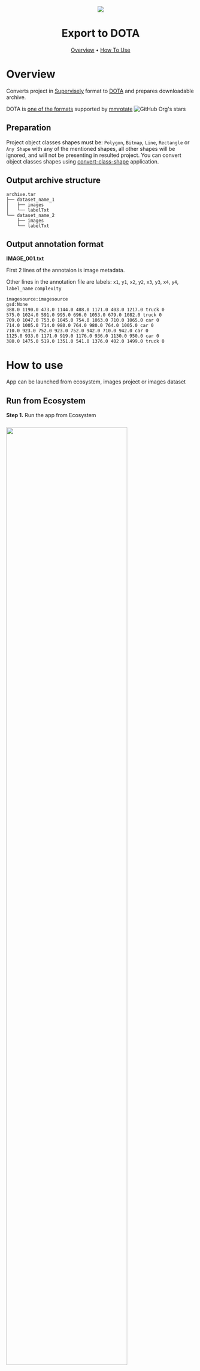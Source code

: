 
<div align="center" markdown>
<img src="https://user-images.githubusercontent.com/115161827/203993840-5a170216-d7a2-4e45-a74a-4b4c856e5b2f.jpg"/>  

# Export to DOTA

<p align="center">
  <a href="#Overview">Overview</a> •
  <a href="#How-to-use">How To Use</a>
</p>

</div>

# Overview

Converts project in [Supervisely](https://docs.supervise.ly/data-organization/00_ann_format_navi) format to [DOTA](https://captain-whu.github.io/DOTA/dataset.html) and prepares downloadable archive. 

DOTA is [one of the formats](https://github.com/open-mmlab/mmrotate/tree/main/tools/data#data-preparation-for-rotation-detection) supported by [mmrotate](https://github.com/open-mmlab/mmrotate) ![GitHub Org's stars](https://img.shields.io/github/stars/open-mmlab/mmrotate?style=social)


## Preparation

Project object classes shapes must be: `Polygon`, `Bitmap`, `Line`, `Rectangle` or `Any Shape` with any of the mentioned shapes, all other shapes will be ignored, and will not be presenting in resulted project. You can convert object classes shapes using [convert-class-shape](https://ecosystem.supervise.ly/apps/convert-class-shape) application.

## Output archive structure

```
archive.tar
├── dataset_name_1
│   ├── images
│   └── labelTxt
└── dataset_name_2
    ├── images
    └── labelTxt
```

## Output annotation format

**IMAGE_001.txt**

First 2 lines of the annotaion is image metadata.

Other lines in the annotation file are labels: `x1`, `y1`, `x2`, `y2`, `x3`, `y3`, `x4`, `y4`, `label_name` `complexity` 

```
imagesource:imagesource
gsd:None
388.0 1190.0 473.0 1144.0 488.0 1171.0 403.0 1217.0 truck 0
575.0 1024.0 591.0 995.0 696.0 1053.0 679.0 1082.0 truck 0
709.0 1047.0 753.0 1045.0 754.0 1063.0 710.0 1065.0 car 0
714.0 1005.0 714.0 980.0 764.0 980.0 764.0 1005.0 car 0
710.0 923.0 752.0 923.0 752.0 942.0 710.0 942.0 car 0
1125.0 933.0 1171.0 919.0 1176.0 936.0 1130.0 950.0 car 0
380.0 1475.0 519.0 1351.0 541.0 1376.0 402.0 1499.0 truck 0
```

# How to use

App can be launched from ecosystem, images project or images dataset

## Run from Ecosystem

**Step 1.** Run the app from Ecosystem

<img src="https://user-images.githubusercontent.com/115161827/203979491-9bd59979-e8c9-4803-920d-d61460ed2080.jpg" width="80%" style='padding-top: 10px'>  

**Step 2.** Select input project or dataset and press the Run button

<img src="https://user-images.githubusercontent.com/115161827/203979469-e8946f07-b659-47b0-8932-ddb44fb29bba.gif" width="80%" style='padding-top: 10px'>

## Run from Images Project or Dataset

**Step 1.** Run the application from the context menu of the Images Project or Dataset

<img src="https://user-images.githubusercontent.com/115161827/203980155-b7bcc1fe-1391-4fdb-a351-ad41e1611627.png" width="80%" style='padding-top: 10px'>  

**Step 2.** Press the Run button

<img src="https://user-images.githubusercontent.com/115161827/203980165-aa9d0f66-a26c-4293-8caa-8f31710f3f42.png" width="80%" style='padding-top: 10px'>

## Result

<img src="https://user-images.githubusercontent.com/115161827/203984216-7306f3f0-4702-492d-876f-1aee053f62e2.jpg" width="80%" style='padding-top: 10px'>
